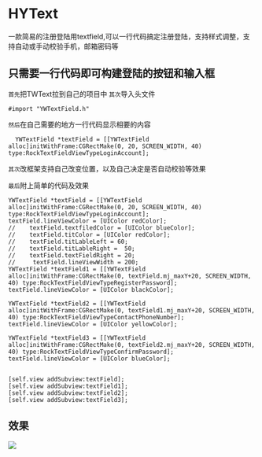 # HYText
一款简易的注册登陆用textfield,可以一行代码搞定注册登陆，支持样式调整，支持自动或手动校验手机，邮箱密码等

只需要一行代码即可构建登陆的按钮和输入框
------------------------------------
`首先`把TWText拉到自己的项目中
`其次`导入头文件

``` Objict-C
#import "YWTextField.h"
```

`然后`在自己需要的地方一行代码显示相要的内容

``` Objict-C
  YWTextField *textField = [[YWTextField alloc]initWithFrame:CGRectMake(0, 20, SCREEN_WIDTH, 40) type:RockTextFieldViewTypeLoginAccount];
```
`其次`改框架支持自己改变位置，以及自己决定是否自动校验等效果

`最后`附上简单的代码及效果

``` Objict-C
YWTextField *textField = [[YWTextField alloc]initWithFrame:CGRectMake(0, 20, SCREEN_WIDTH, 40) type:RockTextFieldViewTypeLoginAccount];
textField.lineViewColor = [UIColor redColor];
//    textField.textfiledColor = [UIColor blueColor];
//    textField.titColor = [UIColor redColor];
//    textField.titLableLeft = 60;
//    textField.titLableRight =  50;
//    textField.textFieldRight = 20;
//     textField.lineViewWidth = 200;
YWTextField *textField1 = [[YWTextField alloc]initWithFrame:CGRectMake(0, textField.mj_maxY+20, SCREEN_WIDTH, 40) type:RockTextFieldViewTypeRegisterPassword];
textField.lineViewColor = [UIColor blackColor];

YWTextField *textField2 = [[YWTextField alloc]initWithFrame:CGRectMake(0, textField1.mj_maxY+20, SCREEN_WIDTH, 40) type:RockTextFieldViewTypeContactPhoneNumber];
textField.lineViewColor = [UIColor yellowColor];

YWTextField *textField3 = [[YWTextField alloc]initWithFrame:CGRectMake(0, textField2.mj_maxY+20, SCREEN_WIDTH, 40) type:RockTextFieldViewTypeConfirmPassword];
textField.lineViewColor = [UIColor blueColor];


[self.view addSubview:textField];
[self.view addSubview:textField1];
[self.view addSubview:textField2];
[self.view addSubview:textField3];
```
效果
---
![](https://github.com/china-han/YWText/raw/master/Snip20171220_1.png) 


